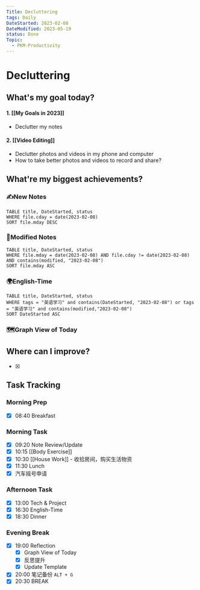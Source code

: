 ```yaml
---
Title: Decluttering
tags: Daily
DateStarted: 2023-02-08
DateModified: 2023-05-19
status: Done
Topic:
  - PKM-Productivity
---
```


# Decluttering

## What's my goal today?

#### 1. [[My Goals in 2023]]

- Declutter my notes

#### 2. [[Video Editing]]

- Declutter photos and videos in my phone and computer
- How to take better photos and videos to record and share?

## What're my biggest achievements?

### ✍️New Notes

```dataview
TABLE title, DateStarted, status
WHERE file.cday = date(2023-02-08)
SORT file.mday DESC
```

### 📝Modified Notes

```dataview
TABLE title, DateStarted, status
WHERE file.mday = date(2023-02-08) AND file.cday != date(2023-02-08) AND contains(modified, "2023-02-08")
SORT file.mday ASC
```

### 🌍English-Time

```dataview
TABLE title, DateStarted, status
WHERE tags = "英语学习" and contains(DateStarted, "2023-02-08") or tags = "英语学习" and contains(modified,"2023-02-08")
SORT DateStarted ASC
```

### 🗺️Graph View of Today

## Where can I improve?

- [x]

## Task Tracking

### Morning Prep

- [x] 08:40 Breakfast

### Morning Task

- [x] 09:20 Note Review/Update
- [x] 10:15 [[Body Exercise]]
- [x] 10:30 [[House Work]] - 收拾房间，购买生活物资
- [x] 11:30 Lunch
- [x] 汽车摇号申请

### Afternoon Task

- [x] 13:00 Tech & Project
- [x] 16:30 English-Time
- [x] 18:30 Dinner

### Evening Break

- [x] 19:00 Reflection
  - [x] Graph View of Today
  - [x] 反思提升
  - [x] Update Template
- [x] 20:00 笔记备份 `ALT + G`
- [x] 20:30 BREAK
